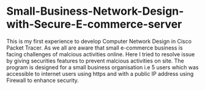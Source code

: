 # Small-Business-Network-Design-with-Secure-E-commerce-server
This is my first experience to develop Computer Network Design in Cisco Packet Tracer. As we all are aware that small e-commerce business is facing challenges of malcious activities online. Here I tried to resolve issue by giving securities features to prevent malcious activities on site. 
The program is designed for a small business organisation i.e 5 users which was accessible to internet users using https and with a public IP address using Firewall to enhance security.
